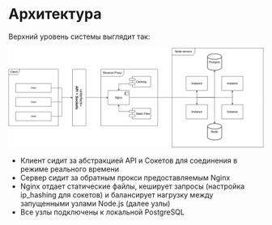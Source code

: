 # Архитектура

Верхний уровень системы выглядит так:

![architecture](../images/architecture.png)

- Клиент сидит за абстракцией API и Сокетов для соединения в режиме реального времени
- Сервер сидит за обратным прокси предоставляемым Nginx
- Nginx отдает статические файлы, кеширует запросы (настройка ip_hashing для сокетов) и балансирует нагрузку между запущенными узлами Node.js (далее узлы)
- Все узлы подключены к локальной PostgreSQL
